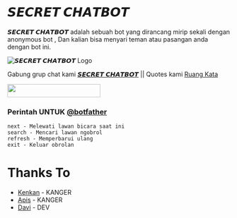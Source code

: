 # 𝙎𝙀𝘾𝙍𝙀𝙏 𝘾𝙃𝘼𝙏𝘽𝙊𝙏

𝙎𝙀𝘾𝙍𝙀𝙏 𝘾𝙃𝘼𝙏𝘽𝙊𝙏 adalah sebuah bot yang dirancang mirip sekali dengan anonymous bot , Dan kalian bisa menyari teman atau pasangan anda dengan bot ini.
 
![𝙎𝙀𝘾𝙍𝙀𝙏 𝘾𝙃𝘼𝙏𝘽𝙊𝙏 Logo](https://telegra.ph/file/5fa1a03147b7ee32919bb.jpg)

Gabung grup chat kami [𝙎𝙀𝘾𝙍𝙀𝙏 𝘾𝙃𝘼𝙏𝘽𝙊𝙏](https://t.me/https://t.me/RANDOM_GC) ||
Quotes kami [Ruang Kata](https://t.me/https://t.me/ruangkataini)

<b>
<a href="https://heroku.com/deploy?template=https://github.com/Rzky3016/Secret-ChatBot"><img src="https://img.shields.io/badge/Deploy Secret-ChatBot-black?style=badge&logo=heroku"width="210" height="30"/></a>
</b>

### Perintah UNTUK [@botfather](https://t.me/botfather)
```
next - Melewati lawan bicara saat ini
search - Mencari lawan ngobrol
refresh - Memperbarui ulang
exit - Keluar obrolan
```
# Thanks To 

*    [Kenkan](https://github.com/kenkannih) - KANGER
*    [Apis](https://github.com/apisuserbot) - KANGER
*    [Davi](https://github.com/davi78) - DEV
